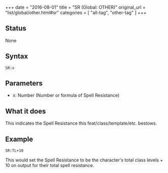 +++
date = "2016-08-01"
title = "SR (Global: OTHER)"
original_url = "list/global/other.html#sr"
categories = [ "all-tag", "other-tag" ]
+++

## Status

None

## Syntax

`SR:x`

## Parameters

-   x: Number (Number or formula of Spell Resistance)



What it does
------------

This indicates the Spell Resistance this feat/class/template/etc.
bestows.

Example
-------

`SR:TL+10`

This would set the Spell Resistance to be the character's total class
levels + 10 on output for their total spell resistance.

